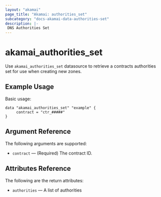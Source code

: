 ```yaml
---
layout: "akamai"
page_title: "Akamai: authorities_set"
subcategory: "docs-akamai-data-authorities-set"
description: |-
 DNS Authorities Set
---
```


# akamai_authorities_set

Use `akamai_authorities_set` datasource to retrieve a contracts authorities set for use when creating new zones.

## Example Usage

Basic usage:

```hcl
data "akamai_authorities_set" "example" {
     contract = "ctr_#####"
}
```

## Argument Reference

The following arguments are supported:

* `contract` — (Required) The contract ID.

## Attributes Reference

The following are the return attributes:

* `authorities` — A list of authorities
